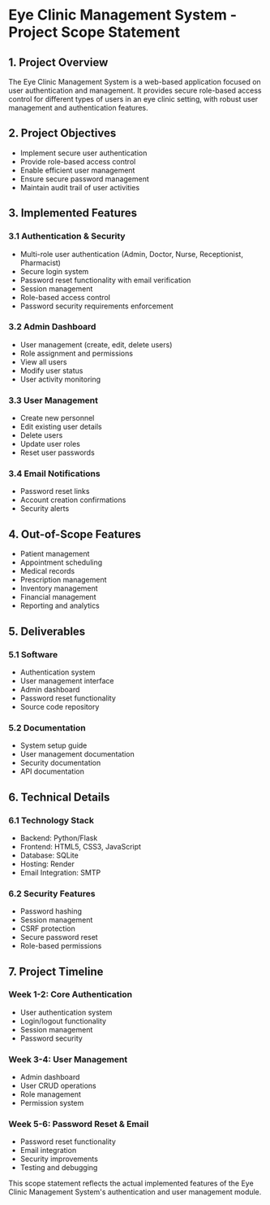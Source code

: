 # Eye Clinic Management System - Project Scope Statement

## 1. Project Overview
The Eye Clinic Management System is a web-based application focused on user authentication and management. It provides secure role-based access control for different types of users in an eye clinic setting, with robust user management and authentication features.

## 2. Project Objectives
- Implement secure user authentication
- Provide role-based access control
- Enable efficient user management
- Ensure secure password management
- Maintain audit trail of user activities

## 3. Implemented Features

### 3.1 Authentication & Security
- Multi-role user authentication (Admin, Doctor, Nurse, Receptionist, Pharmacist)
- Secure login system
- Password reset functionality with email verification
- Session management
- Role-based access control
- Password security requirements enforcement

### 3.2 Admin Dashboard
- User management (create, edit, delete users)
- Role assignment and permissions
- View all users
- Modify user status
- User activity monitoring

### 3.3 User Management
- Create new personnel
- Edit existing user details
- Delete users
- Update user roles
- Reset user passwords

### 3.4 Email Notifications
- Password reset links
- Account creation confirmations
- Security alerts

## 4. Out-of-Scope Features
- Patient management
- Appointment scheduling
- Medical records
- Prescription management
- Inventory management
- Financial management
- Reporting and analytics

## 5. Deliverables

### 5.1 Software
- Authentication system
- User management interface
- Admin dashboard
- Password reset functionality
- Source code repository

### 5.2 Documentation
- System setup guide
- User management documentation
- Security documentation
- API documentation

## 6. Technical Details

### 6.1 Technology Stack
- Backend: Python/Flask
- Frontend: HTML5, CSS3, JavaScript
- Database: SQLite
- Hosting: Render
- Email Integration: SMTP

### 6.2 Security Features
- Password hashing
- Session management
- CSRF protection
- Secure password reset
- Role-based permissions

## 7. Project Timeline

### Week 1-2: Core Authentication
- User authentication system
- Login/logout functionality
- Session management
- Password security

### Week 3-4: User Management
- Admin dashboard
- User CRUD operations
- Role management
- Permission system

### Week 5-6: Password Reset & Email
- Password reset functionality
- Email integration
- Security improvements
- Testing and debugging

This scope statement reflects the actual implemented features of the Eye Clinic Management System's authentication and user management module. 